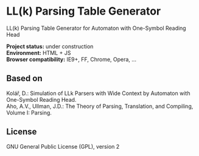 LL(k) Parsing Table Generator
========
LL(k) Parsing Table Generator for Automaton with One-Symbol Reading Head

**Project status:** under construction  
**Environment:** HTML + JS  
**Browser compatibility:** IE9+, FF, Chrome, Opera, ...


## Based on
Kolář, D.: Simulation of LLk Parsers with Wide Context by Automaton with One-Symbol Reading Head.  
Aho, A.V., Ullman, J.D.: The Theory of Parsing, Translation, and Compiling, Volume I: Parsing.


## License
GNU General Public License (GPL), version 2
